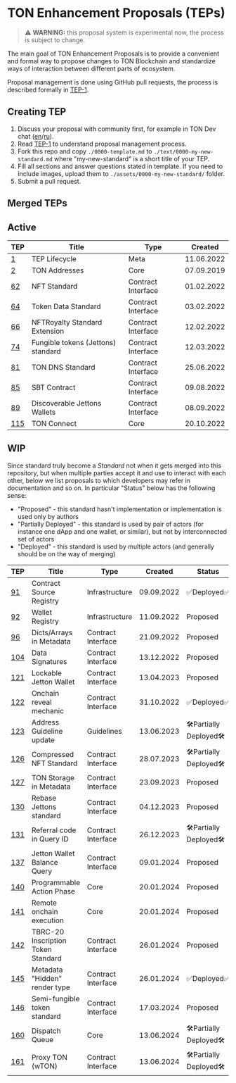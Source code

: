 # TON Enhancement Proposals (TEPs)

> :warning: **WARNING:** this proposal system is experimental now, the process is subject to change.

The main goal of TON Enhancement Proposals is to provide a convenient and formal way to propose changes to TON Blockchain
and standardize ways of interaction between different parts of ecosystem.

Proposal management is done using GitHub pull requests, the process is described formally in [TEP-1](./text/0001-tep-lifecycle.md).

## Creating TEP
1. Discuss your proposal with community first, for example in TON Dev chat ([en](https://t.me/tondev_eng)/[ru](https://t.me/tondev)).
2. Read [TEP-1](./text/0001-tep-lifecycle.md) to understand proposal management process.
3. Fork this repo and copy `./0000-template.md` to `./text/0000-my-new-standard.md` where "my-new-standard" is a short title of your TEP.
4. Fill all sections and answer questions stated in template. If you need to include images, upload them to `./assets/0000-my-new-standard/` folder.
5. Submit a pull request.

## Merged TEPs
## Active
| TEP                                          | Title                              | Type               | Created    |
|----------------------------------------------|------------------------------------|--------------------|------------|
| [1](./text/0001-tep-lifecycle.md)            | TEP Lifecycle                      | Meta               | 11.06.2022 |
| [2](./text/0002-address.md)                  | TON Addresses                      | Core               | 07.09.2019 |
| [62](./text/0062-nft-standard.md)            | NFT Standard                       | Contract Interface | 01.02.2022 |
| [64](./text/0064-token-data-standard.md)     | Token Data Standard                | Contract Interface | 03.02.2022 |
| [66](./text/0066-nft-royalty-standard.md)    | NFTRoyalty Standard Extension      | Contract Interface | 12.02.2022 |
| [74](./text/0074-jettons-standard.md)        | Fungible tokens (Jettons) standard | Contract Interface | 12.03.2022 |
| [81](./text/0081-dns-standard.md)            | TON DNS Standard                   | Contract Interface | 25.06.2022 |
| [85](./text/0085-sbt-standard.md)            | SBT Contract                       | Contract Interface | 09.08.2022 |
| [89](./text/0089-jetton-wallet-discovery.md) | Discoverable Jettons Wallets       | Contract Interface | 08.09.2022 |
| [115](./text/0115-ton-connect.md)            | TON Connect                        | Core               | 20.10.2022 |


## WIP
Since standard truly become a _Standard_  not when it gets merged into this repository, but when multiple parties accept it and use to interact with each other, below we list proposals to which developers may refer in documentation and so on.
In particular "Status" below has the following sense: 
* "Proposed" - this standard hasn't implementation or implementation is used only by authors
* "Partially Deployed" - this standard is used by pair of actors (for instance one dApp and one wallet, or similar), but not by interconnected set of actors
* "Deployed" - this standard is used by multiple actors (and generally should be on the way of merging)

| TEP                                          | Title                              | Type               | Created    | Status     |
|----------------------------------------------|------------------------------------|--------------------|------------|------------|
| [91](https://github.com/ton-blockchain/TEPs/pull/91/files)            | Contract Source Registry             | Infrastructure     | 09.09.2022 | ✅Deployed✅ |
| [92](https://github.com/ton-blockchain/TEPs/pull/92/files)            | Wallet Registry                      | Infrastructure     | 11.09.2022 | Proposed    |
| [96](https://github.com/ton-blockchain/TEPs/pull/96/files)            | Dicts/Arrays in Metadata             | Contract Interface | 21.09.2022 | Proposed    |
| [104](https://github.com/ton-blockchain/TEPs/pull/104/files)          | Data Signatures                      | Contract Interface | 13.12.2022 | Proposed    |
| [121](https://github.com/ton-blockchain/TEPs/pull/121/files)          | Lockable Jetton Wallet               | Contract Interface | 13.04.2023 | Proposed    |
| [122](https://github.com/ton-blockchain/TEPs/pull/122/files)          | Onchain reveal mechanic              | Contract Interface | 31.10.2022 | ✅Deployed✅ |
| [123](https://github.com/ton-blockchain/TEPs/pull/123/files)          | Address Guideline update             | Guidelines         | 13.06.2023 | 🛠️Partially Deployed🛠️ |
| [126](https://github.com/ton-blockchain/TEPs/pull/126/files)          | Compressed NFT Standard              | Contract Interface | 28.07.2023 | 🛠️Partially Deployed🛠️ |
| [127](https://github.com/ton-blockchain/TEPs/pull/127/files)          | TON Storage in Metadata              | Contract Interface | 23.09.2023 | Proposed |
| [130](https://github.com/ton-blockchain/TEPs/pull/130/files)          | Rebase Jettons standard              | Contract Interface | 04.12.2023 | Proposed |
| [131](https://github.com/ton-blockchain/TEPs/pull/131/files)          | Referral code in Query ID            | Contract Interface | 26.12.2023 | 🛠️Partially Deployed🛠️ |
| [137](https://github.com/ton-blockchain/TEPs/pull/137/files)          | Jetton Wallet Balance Query          | Contract Interface | 09.01.2024 | Proposed |
| [140](https://github.com/ton-blockchain/TEPs/pull/140/files)          | Programmable Action Phase            | Core               | 20.01.2024 | Proposed |
| [141](https://github.com/ton-blockchain/TEPs/pull/141)                | Remote onchain execution             | Core               | 20.01.2024 | Proposed |
| [142](https://github.com/ton-blockchain/TEPs/pull/142/files)          | TBRC-20 Inscription Token Standard   | Contract Interface | 26.01.2024 | Proposed |
| [145](https://github.com/ton-blockchain/TEPs/pull/145/files)          | Metadata "Hidden" render type        | Contract Interface | 26.01.2024 | ✅Deployed✅ |
| [146](https://github.com/ton-blockchain/TEPs/pull/146/files)          | Semi-fungible token standard         | Contract Interface | 17.03.2024 | Proposed |
| [160](https://github.com/ton-blockchain/TEPs/pull/160)                | Dispatch Queue                       | Core               | 13.06.2024 | 🛠️Partially Deployed🛠️ |
| [161](https://github.com/ton-blockchain/TEPs/pull/161/files)          | Proxy TON (wTON)                     | Contract Interface | 13.06.2024 | 🛠️Partially Deployed🛠️ |
